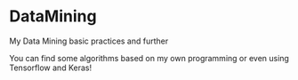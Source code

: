 # DataMining
My Data Mining basic practices and further

You can find some algorithms based on my own programming or even using Tensorflow and Keras!
